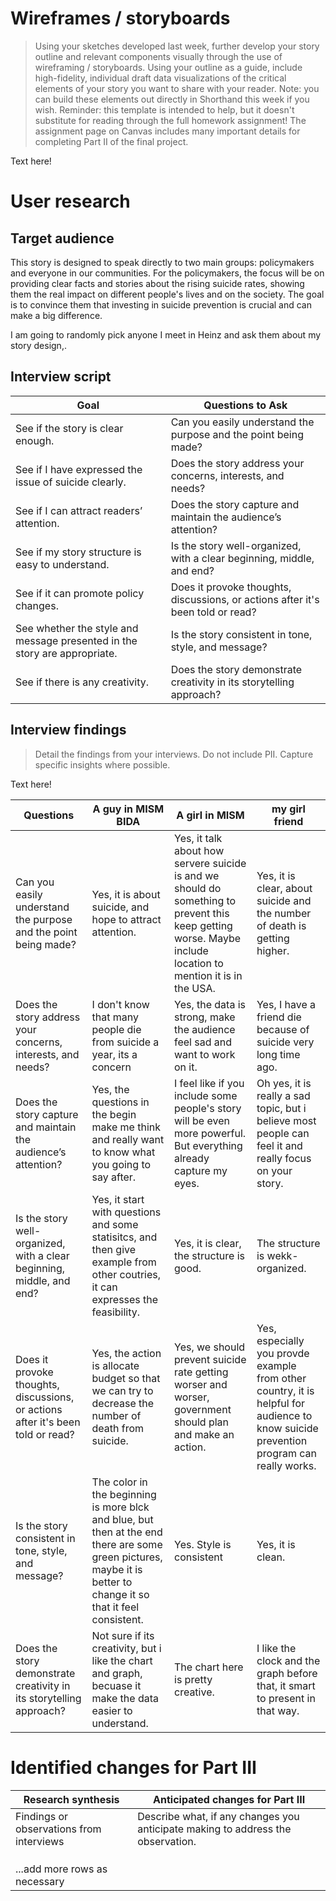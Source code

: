 
# Wireframes / storyboards
> Using your sketches developed last week, further develop your story outline and relevant components visually through the use of wireframing / storyboards. Using your outline as a guide, include high-fidelity, individual draft data visualizations of the critical elements of your story you want to share with your reader. Note: you can build these elements out directly in Shorthand this week if you wish.  Reminder: this template is intended to help, but it doesn't substitute for reading through the full homework assignment!  The assignment page on Canvas includes many important details for completing Part II of the final project. 

Text here!

# User research 

## Target audience

This story is designed to speak directly to two main groups: policymakers and everyone in our communities. For the policymakers, the focus will be on providing clear facts and stories about the rising suicide rates, showing them the real impact on different people's lives and on the society. The goal is to convince them that investing in suicide prevention is crucial and can make a big difference.

I am going to randomly pick anyone I meet in Heinz and ask them about my story design,.


## Interview script

| Goal                                                                      | Questions to Ask                                                                     |
|---------------------------------------------------------------------------|--------------------------------------------------------------------------------------|
| See if the story is clear enough.                                         | Can you easily understand the purpose and the point being made?                      |
| See if I have expressed the issue of suicide clearly.                     | Does the story address your concerns, interests, and needs?                          |
| See if I can attract readers’ attention.                                  | Does the story capture and maintain the audience’s attention?                        |
| See if my story structure is easy to understand.                          | Is the story well-organized, with a clear beginning, middle, and end?                |
| See if it can promote policy changes.                                     | Does it provoke thoughts, discussions, or actions after it's been told or read?      |     
| See whether the style and message presented in the story are appropriate. | Is the story consistent in tone, style, and message?                                 |
| See if there is any creativity.                                           | Does the story demonstrate creativity in its storytelling approach?                  |



## Interview findings
> Detail the findings from your interviews.  Do not include PII.  Capture specific insights where possible.

Text here!

| Questions | A guy in MISM BIDA  | A girl in MISM | my girl friend |
|-----------|---------------------|----------------|-------------|
| Can you easily understand the purpose and the point being made? | Yes, it is about suicide, and hope to attract attention. | Yes, it talk about how servere suicide is and we should do something to prevent this keep getting worse. Maybe include location to mention it is in the USA.   | Yes, it is clear, about suicide and the number of death is getting higher. |
| Does the story address your concerns, interests, and needs?   | I don't know that many people die from suicide a year, its a concern           | Yes, the data is strong, make the audience feel sad and want to work on it. | Yes, I have a friend die because of suicide very long time ago.|
| Does the story capture and maintain the audience’s attention?   | Yes, the questions in the begin make me think and really want to know what you going to say after.     | I feel like if you include some people's story will be even more powerful. But everything already capture my eyes.   | Oh yes, it is really a sad topic, but i believe most people can feel it and really focus on your story.|
| Is the story well-organized, with a clear beginning, middle, and end? | Yes, it start with questions and some statisitcs, and then give example from other coutries, it can expresses the feasibility.  | Yes, it is clear, the structure is good.    | The structure is wekk-organized.                                  |                                              |
| Does it provoke thoughts, discussions, or actions after it's been told or read? | Yes, the action is allocate budget so that we can try to decrease the number of death from suicide.       | Yes, we should prevent suicide rate getting worser and worser, government should plan and make an action.      | Yes, especially you provde example from other country, it is helpful for audience to know suicide prevention program can really works.|
| Is the story consistent in tone, style, and message?      | The color in the beginning is more blck and blue, but then at the end there are some green pictures, maybe it is better to change it so that it feel consistent.  | Yes. Style is consistent      | Yes, it is clean.     |
| Does the story demonstrate creativity in its storytelling approach?             | Not sure if its creativity, but i like the chart and graph, becuase it make the data easier to understand.          | The chart here is pretty creative.     | I like the clock and the graph before that, it smart to present in that way.                                                                                     |


# Identified changes for Part III

| Research synthesis                       | Anticipated changes for Part III                                                |
|------------------------------------------|---------------------------------------------------------------------------------|
| Findings or observations from interviews | Describe what, if any changes you anticipate making to address the observation. |
|                                          |                                                                                 |
|                                          |                                                                                 |
|                                          |                                                                                 |
| ...add more rows as necessary            |                                                                                 |

